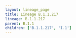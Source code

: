 ```yaml
---
layout: lineage_page
title: Lineage B.1.1.217
lineage: B.1.1.217
parent: B.1.1
children: ['B.1.1.217', 'I.1']
---
```

